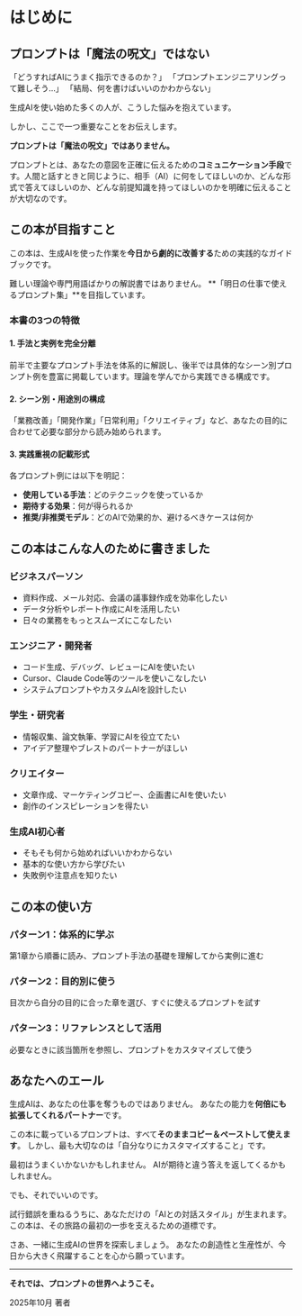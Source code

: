 # はじめに

## プロンプトは「魔法の呪文」ではない

「どうすればAIにうまく指示できるのか？」
「プロンプトエンジニアリングって難しそう…」
「結局、何を書けばいいのかわからない」

生成AIを使い始めた多くの人が、こうした悩みを抱えています。

しかし、ここで一つ重要なことをお伝えします。

**プロンプトは「魔法の呪文」ではありません。**

プロンプトとは、あなたの意図を正確に伝えるための**コミュニケーション手段**です。人間と話すときと同じように、相手（AI）に何をしてほしいのか、どんな形式で答えてほしいのか、どんな前提知識を持ってほしいのかを明確に伝えることが大切なのです。

## この本が目指すこと

この本は、生成AIを使った作業を**今日から劇的に改善する**ための実践的なガイドブックです。

難しい理論や専門用語ばかりの解説書ではありません。
**「明日の仕事で使えるプロンプト集」**を目指しています。

### 本書の3つの特徴

#### 1. 手法と実例を完全分離
前半で主要なプロンプト手法を体系的に解説し、後半では具体的なシーン別プロンプト例を豊富に掲載しています。理論を学んでから実践できる構成です。

#### 2. シーン別・用途別の構成
「業務改善」「開発作業」「日常利用」「クリエイティブ」など、あなたの目的に合わせて必要な部分から読み始められます。

#### 3. 実践重視の記載形式
各プロンプト例には以下を明記：
- **使用している手法**：どのテクニックを使っているか
- **期待する効果**：何が得られるか
- **推奨/非推奨モデル**：どのAIで効果的か、避けるべきケースは何か

## この本はこんな人のために書きました

### ビジネスパーソン
- 資料作成、メール対応、会議の議事録作成を効率化したい
- データ分析やレポート作成にAIを活用したい
- 日々の業務をもっとスムーズにこなしたい

### エンジニア・開発者
- コード生成、デバッグ、レビューにAIを使いたい
- Cursor、Claude Code等のツールを使いこなしたい
- システムプロンプトやカスタムAIを設計したい

### 学生・研究者
- 情報収集、論文執筆、学習にAIを役立てたい
- アイデア整理やブレストのパートナーがほしい

### クリエイター
- 文章作成、マーケティングコピー、企画書にAIを使いたい
- 創作のインスピレーションを得たい

### 生成AI初心者
- そもそも何から始めればいいかわからない
- 基本的な使い方から学びたい
- 失敗例や注意点を知りたい

## この本の使い方

### パターン1：体系的に学ぶ
第1章から順番に読み、プロンプト手法の基礎を理解してから実例に進む

### パターン2：目的別に使う
目次から自分の目的に合った章を選び、すぐに使えるプロンプトを試す

### パターン3：リファレンスとして活用
必要なときに該当箇所を参照し、プロンプトをカスタマイズして使う

## あなたへのエール

生成AIは、あなたの仕事を奪うものではありません。
あなたの能力を**何倍にも拡張してくれるパートナー**です。

この本に載っているプロンプトは、すべて**そのままコピー＆ペーストして使えます**。
しかし、最も大切なのは「自分なりにカスタマイズすること」です。

最初はうまくいかないかもしれません。
AIが期待と違う答えを返してくるかもしれません。

でも、それでいいのです。

試行錯誤を重ねるうちに、あなただけの「AIとの対話スタイル」が生まれます。
この本は、その旅路の最初の一歩を支えるための道標です。

さあ、一緒に生成AIの世界を探索しましょう。
あなたの創造性と生産性が、今日から大きく飛躍することを心から願っています。

---

**それでは、プロンプトの世界へようこそ。**

2025年10月
著者

